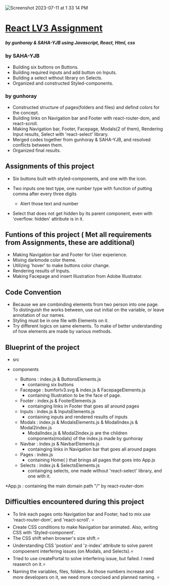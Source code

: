 ![Screenshot 2023-07-11 at 1 33 14 PM](https://github.com/gunhoray/REACT_week3_LV3/assets/88648468/3c524fc9-c6da-4d81-a2e2-4e089c1ca915)


# [React LV3 Assignment](https://react-week3-lv3.vercel.app/) 
##### by gunhoray & SAHA-YJB using Javascript, React, Html, css

### by SAHA-YJB
  * Building six buttons on Buttons.
  * Building required inputs and add button on Inputs.
  * Building a select without library on Selects. 
  * Organized and constructed Styled-components.
### by gunhoray
  * Constructed structure of pages(folders and files) and defind colors for the concept.
  * Building links on Navigation bar and Footer with react-router-dom, and react-scroll.
  * Making Navigation bar, Footer, Facepage, Modals(2 of them), Rendering Input results, Select with 'react-select' library.
  * Merged codes together from gunhoray & SAHA-YJB, and resolved conflicts between them.
  * Organized final results.

## Assignments of this project
  * Six buttons built with styled-components, and one with the icon.
    
  * Two inputs one text type, one number type with function of putting comma after every three digits
    * Alert those text and number

  * Select that does not get hidden by its parent component, even with 'overflow: hidden' attribute is in it.

## Funtions of this project ( Met all requirements from Assignments, these are additional)
  * Making Navigation bar and Footer for User experience.
  * Mixing darkmode color theme.
  * Utilizing 'hover' to make buttons color change.
  * Rendering results of Inputs.
  * Making Facepage and insert Illustration from Adobe Illustrator.

## Code Convention 
  * Because we are combinding elements from two person into one page. To distinguish the works between, use out initial on the variable, or leave annotation of our names.
  * Styling must be in one file with Elements on it.
  * Try different logics on same elements. To make of better understanding of how elements are made by various methods.

## Blueprint of the project
* src
  
* components
  * Buttons : index.js & ButtonsElements.js
    - containing six buttons 
  * Facepage : bumforlv3.svg & index.js & FacepageElements.js
    - containing Illustration to be the face of page.
  * Footer : index.js & FooterElements.js
    - containging links in Footer that goes all around pages 
  * Inputs : index.js & InputsElements.js
    - containing inputs and rendered results of inputs
  * Modals : index.js & ModalsElements.js & ModalIndex.js & Modal2index.js
    -  ModalIndex.js & Modal2index.js are the children components(modals) of the index.js made by gunhoray  
  * Navbar : index.js & NavbarElements.js
    - containging links in Navigation bar that goes all around pages 
  * Pages : index.js
    - containing Home( ) that brings all pages that goes into App.js 
  * Selects : index.js & SelectsElements.js
    - containging selects, one made without 'react-select' library, and one with it.
    
*App.js : containing the main domain path "/" by react-router-dom

## Difficulties encountered during this project
* To link each pages onto Navigation bar and Footer, had to mix use 'react-router-dom', and 'react-scroll'. ⭐️
* Create CSS conditions to make Navigation bar animated. Also, writing CSS with 'Styled-component'.
* The CSS shift when browser's size shift.⭐️
* Understanding CSS 'postion' and 'z-index' attribute to solve parent compoenent interfering issues (on Modals, and Selects).⭐️
* Tried to use createPortal to solve interfering issue, but failed. I need reaserch on it.⭐️
* Naming the variables, files, folders. As those numbers increase and more developers on it, we need more concised and planned naming. ⭐️
